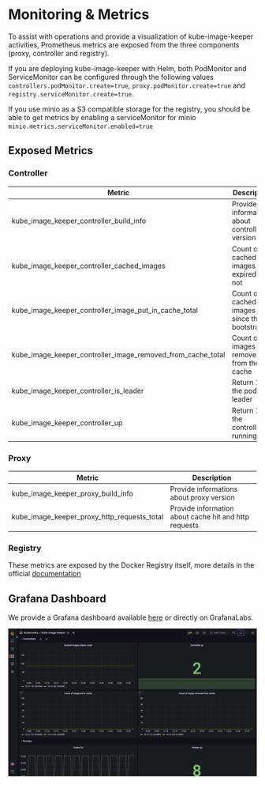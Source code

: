 # Monitoring & Metrics

To assist with operations and provide a visualization of kube-image-keeper activities, Prometheus metrics are exposed from the three components (proxy, controller and registry).

If you are deploying kube-image-keeper with Helm, both PodMonitor and ServiceMonitor can be configured through the following values `controllers.podMonitor.create=true`, `proxy.podMonitor.create=true` and `registry.serviceMonitor.create=true`.

If you use minio as a S3 compatible storage for the registry, you should be able to get metrics by enabling a serviceMonitor for minio `minio.metrics.serviceMonitor.enabled=true`

## Exposed Metrics

### Controller

| Metric | Description |
|--------|-------------|
| kube_image_keeper_controller_build_info | Provide informations about controller version |
| kube_image_keeper_controller_cached_images | Count of all cached images expired or not |
| kube_image_keeper_controller_image_put_in_cache_total | Count of all cached images since the bootstrap |
| kube_image_keeper_controller_image_removed_from_cache_total | Count of all images removed from the cache |
| kube_image_keeper_controller_is_leader | Return 1 if the pod is leader |
| kube_image_keeper_controller_up | Return 1 if the controller is running |

### Proxy

| Metric | Description |
|--------|-------------|
| kube_image_keeper_proxy_build_info | Provide informations about proxy version |
| kube_image_keeper_proxy_http_requests_total | Provide information about cache hit and http requests |


### Registry

These metrics are exposed by the Docker Registry itself, more details in the official [documentation](https://docs.docker.com/registry/configuration/#debug)

## Grafana Dashboard

We provide a Grafana dashboard available [here](./kube-image-keeper.dashboard.json) or directly on GrafanaLabs. 

![Dashboard](./grafana_dashboard.png)
